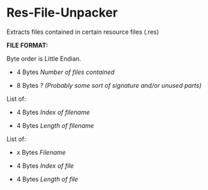 # Res-File-Unpacker
Extracts files contained in certain resource files (.res)

**FILE FORMAT:**

Byte order is Little Endian.

* 4 Bytes   *Number of files contained*

* 8 Bytes   *? (Probably some sort of signature and/or unused parts)*

List of:

* 4 Bytes   *Index of filename*

* 4 Bytes   *Length of filename*

List of:

* x Bytes   *Filename*

* 4 Bytes   *Index of file*

* 4 Bytes   *Length of file*

